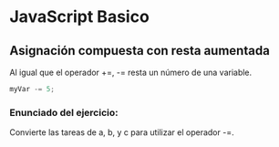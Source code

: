 # JavaScript Basico

## Asignación compuesta con resta aumentada
Al igual que el operador +=, -= resta un número de una variable.
```javascript
myVar -= 5;
```


### Enunciado del ejercicio:
Convierte las tareas de a, b, y c para utilizar el operador -=.